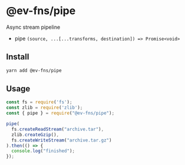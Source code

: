 # @ev-fns/pipe

Async stream pipeline

- pipe `(source, ...[...transforms, destination]) => Promise<void>`

## Install

```sh
yarn add @ev-fns/pipe
```

## Usage

```js
const fs = require('fs');
const zlib = require('zlib');
const { pipe } = require("@ev-fns/pipe");

pipe(
  fs.createReadStream("archive.tar"),
  zlib.createGzip(),
  fs.createWriteStream("archive.tar.gz")
).then(() => {
  console.log("finished");
});
```
